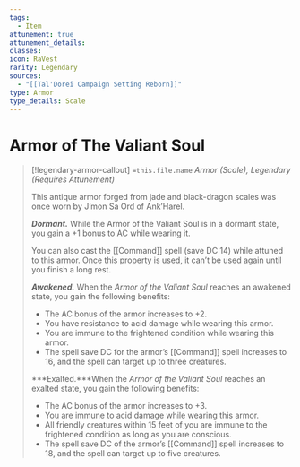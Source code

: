```yaml
---
tags:
  - Item
attunement: true
attunement_details: 
classes: 
icon: RaVest
rarity: Legendary
sources:
  - "[[Tal'Dorei Campaign Setting Reborn]]"
type: Armor
type_details: Scale
---
```

# Armor of The Valiant Soul
>[!legendary-armor-callout] `=this.file.name`
>*Armor (Scale), Legendary (Requires Attunement)*
>
>This antique armor forged from jade and black-dragon scales was once worn by J’mon Sa Ord of Ank’Harel.
>
>***Dormant.*** While the Armor of the Valiant Soul is in a dormant state, you gain a +1 bonus to AC while wearing it.
>
>You can also cast the [[Command]] spell (save DC 14) while attuned to this armor. Once this property is used, it can’t be used again until you finish a long rest.
>
>***Awakened.*** When the *Armor of the Valiant Soul* reaches an awakened state, you gain the following benefits:
>
>* The AC bonus of the armor increases to +2.
>* You have resistance to acid damage while wearing this armor.
>* You are immune to the frightened condition while wearing this armor.
>* The spell save DC for the armor’s [[Command]] spell increases to 16, and the spell can target up to three creatures.
>
>***Exalted.***When the *Armor of the Valiant Soul* reaches an exalted state, you gain the following benefits:
>
>* The AC bonus of the armor increases to +3.
>* You are immune to acid damage while wearing this armor.
>* All friendly creatures within 15 feet of you are immune to the frightened condition as long as you are conscious.
>* The spell save DC of the armor’s [[Command]] spell increases to 18, and the spell can target up to five creatures.
>
>
